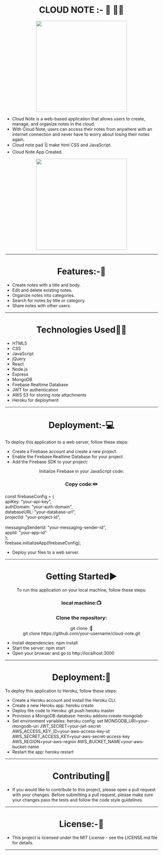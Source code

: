 <h1 align="center"> CLOUD NOTE :- 🎵 💭📝</h1>
<div align="center" >
<img height="300" wedith="300" src="https://th.bing.com/th/id/R.b0eddfe80e9e3db6f842a3c90cbada82?rik=8MzxI7C3umRtoQ&riu=http%3a%2f%2fclipart-library.com%2fimages%2fATbrBKa5c.gif&ehk=Mb6Kygtf00vArUjGJIyMOZALv30u6ouvAwQGk%2fbvpWY%3d&risl=&pid=ImgRaw&r=0"></div>

- Cloud Note is a web-based application that allows users to create, manage, and organize notes in the cloud.
- With Cloud Note, users can access their notes from anywhere with an internet connection and never have to worry about losing their notes again.
- Cloud note pad 🗒️ make html CSS and JavaScript.
- Cloud Note App Created.
<div align="center" >
<img height="300" wedith="300" src="https://th.bing.com/th/id/R.704701eeb4876929d15bd870beeab85d?rik=%2f72MF5X6AOQgUg&riu=http%3a%2f%2fbestanimations.com%2fBooks%2fwriting%2fwriting-notes-book-old-feather-animated-gif.gif&ehk=FGzvqqhpuKUAnQd62Nn2meo3wvcHN%2fPY2A%2fQ5wAHLRo%3d&risl=&pid=ImgRaw&r=0"></div>
<hr>
<h1 align="center">Features:-🧩</h1>

- Create notes with a title and body.
- Edit and delete existing notes.
- Organize notes into categories.
- Search for notes by title or category.
- Share notes with other users.
<hr>
<h1 align="center">Technologies Used👩‍💻</h1>

- HTML5
- CSS
- JavaScript
- jQuery
- React
- Node.js
- Express
- MongoDB
- Firebase Realtime Database
- JWT for authentication
- AWS S3 for storing note attachments
- Heroku for deployment
<hr>
<h1 align="center">Deployment:-💻</h1>

To deploy this application to a web server, follow these steps:

- Create a Firebase account and create a new project.
- Enable the Firebase Realtime Database for your project.
- Add the Firebase SDK to your project: 
<script src="https://www.gstatic.com/firebasejs/8.6.2/firebase-app.js"><br>
</script><script src="https://www.gstatic.com/firebasejs/8.6.2/firebase-database.js"></script>
<p  align=" center" >Initialize Firebase in your JavaScript code:
<br>
<h3 align=" center" >Copy code:✏️</h3>
const firebaseConfig = {<br>
  apiKey: "your-api-key",<br>
  authDomain: "your-auth-domain",<br>
  databaseURL: "your-database-url",<br>
  projectId: "your-project-id",<br><br
  storageBucket: "your-storage-bucket",<br>
  messagingSenderId: "your-messaging-sender-id",<br>
  appId: "your-app-id"<br>
};<br>
firebase.initializeApp(firebaseConfig);</p>

- Deploy your files to a web server.
<hr>
<h1 align="center">Getting Started▶️</h1>

<p  align=" center" >To run this application on your local machine, follow these steps:</p>
<h3 align=" center" >local machine:📺 </h3>
<h3 align=" center" >Clone the repository:</h3>
<p  align=" center" >git clone :📝<br>  git clone https://github.com/your-username/cloud-note.git</p>
  


- Install dependencies: npm install
- Start the server: npm start
- Open your browser and go to http://localhost:3000
<hr>
<h1 align="center">Deployment:🧾</h1>

To deploy this application to Heroku, follow these steps:

- Create a Heroku account and install the Heroku CLI.
- Create a new Heroku app: heroku create
- Deploy the code to Heroku: git push heroku master
- Provision a MongoDB database: heroku addons:create mongolab
- Set environment variables:
heroku config:
set MONGODB_URI=your-mongodb-uri JWT_SECRET=your-jwt-secret AWS_ACCESS_KEY_ID=your-aws-access-key-id AWS_SECRET_ACCESS_KEY=your-aws-secret-access-key AWS_REGION=your-aws-region AWS_BUCKET_NAME=your-aws-bucket-name
- Restart the app: heroku restart
<hr>
<h1 align="center">Contributing👬</h1>

- If you would like to contribute to this project, please open a pull request with your changes. Before submitting a pull request, please make sure your changes pass the tests and follow the code style guidelines.
<hr>
<h1 align="center">License:-📙</h1>

- This project is licensed under the MIT License - see the LICENSE.md file for details.
<hr>








